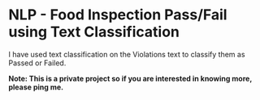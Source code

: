 # NLP - Food Inspection Pass/Fail using Text Classification

I have used text classification on the Violations text to classify them as Passed or Failed.

**Note: This is a private project so if you are interested in knowing more, please ping me.**
